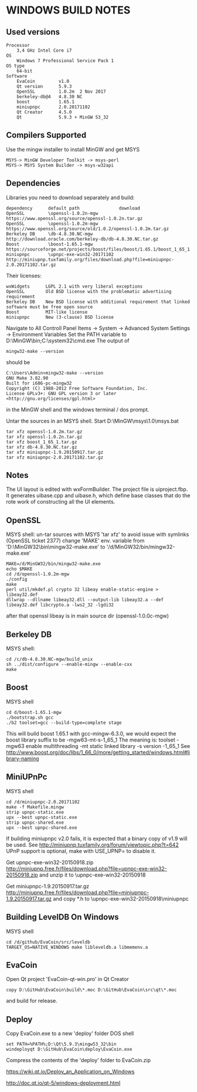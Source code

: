 WINDOWS BUILD NOTES
===================

Used versions
----------------
    Processor
        3,4 GHz Intel Core i7
    OS
        Windows 7 Professional Service Pack 1
    OS type
        64-bit
    Software
        EvaCoin         v1.0
        Qt version      5.9.3
        OpenSSL         1.0.2m  2 Nov 2017
        berkeley-db@4   4.8.30 NC
        boost           1.65.1
        miniupnpc       2.0.20171102
        Qt Creator      4.5.0
        Qt              5.9.3 + MinGW 53_32
        
Compilers Supported
-------------------

Use the mingw installer to install MinGW and get MSYS 
   
    MSYS-> MinGW Developer Toolkit -> msys-perl
    MSYS-> MSYS System Builder -> msys-w32api

Dependencies
------------
Libraries you need to download separately and build:

    dependency      default path               download
    OpenSSL         \openssl-1.0.2n-mgw        https://www.openssl.org/source/openssl-1.0.2n.tar.gz
    OpenSSL         \openssl-1.0.2m-mgw        https://www.openssl.org/source/old/1.0.2/openssl-1.0.2m.tar.gz
    Berkeley DB     \db-4.8.30.NC-mgw          http://download.oracle.com/berkeley-db/db-4.8.30.NC.tar.gz
    Boost           \boost-1.65.1-mgw          https://sourceforge.net/projects/boost/files/boost/1.65.1/boost_1_65_1.tar.gz/download
    miniupnpc       \upnpc-exe-win32-20171102  http://miniupnp.tuxfamily.org/files/download.php?file=miniupnpc-2.0.20171102.tar.gz

Their licenses:

    wxWidgets      LGPL 2.1 with very liberal exceptions
    OpenSSL        Old BSD license with the problematic advertising requirement
    Berkeley DB    New BSD license with additional requirement that linked software must be free open source
    Boost          MIT-like license
    miniupnpc      New (3-clause) BSD license
   
Navigate to All Controll Panel Items -> System -> Advanced System Settings -> Environment Variables
Set the PATH variable to D:\MinGW\bin;C:\system32\cmd.exe
The output of
    
    mingw32-make --version
    
should be

    C:\Users\Admin>mingw32-make --version
    GNU Make 3.82.90
    Built for i686-pc-mingw32
    Copyright (C) 1988-2012 Free Software Foundation, Inc.
    License GPLv3+: GNU GPL version 3 or later <http://gnu.org/licenses/gpl.html>
    
in the MinGW shell and the windows terminal / dos prompt.

Untar the sources in an MSYS shell. Start D:\MinGW\msys\1.0\msys.bat

    tar xfz openssl-1.0.2m.tar.gz
    tar xfz openssl-1.0.2n.tar.gz
    tar xfz boost_1_65_1.tar.gz
    tar xfz db-4.8.30.NC.tar.gz
    tar xfz miniupnpc-1.9.20150917.tar.gz
    tar xfz miniupnpc-2.0.20171102.tar.gz
    
Notes
-----
The UI layout is edited with wxFormBuilder.  The project file is
uiproject.fbp.  It generates uibase.cpp and uibase.h, which define base
classes that do the rote work of constructing all the UI elements.

OpenSSL
-------
MSYS shell:
un-tar sources with MSYS 'tar xfz' to avoid issue with symlinks (OpenSSL ticket 2377)
change 'MAKE' env. variable from 'D:\MinGW32\bin\mingw32-make.exe' to '/d/MinGW32/bin/mingw32-make.exe'

    MAKE=/d/MinGW32/bin/mingw32-make.exe
    echo $MAKE
    cd /d/openssl-1.0.2m-mgw
    ./config
    make
    perl util/mkdef.pl crypto 32 libeay enable-static-engine > libeay32.def
    dllwrap --dllname libeay32.dll --output-lib libeay32.a --def libeay32.def libcrypto.a -lws2_32 -lgdi32

after that openssl libeay is in main source dir (openssl-1.0.0c-mgw)

Berkeley DB
-----------
MSYS shell:

    cd /c/db-4.8.30.NC-mgw/build_unix
    sh ../dist/configure --enable-mingw --enable-cxx
    make

Boost
-----
MSYS shell

    cd d/boost-1.65.1-mgw
    ./bootstrap.sh gcc
    ./b2 toolset=gcc --build-type=complete stage

This will build boost 1.65.1 with gcc-mingw-6.3.0, we would expect the boost library suffix to be -mgw63-mt-s-1_65_1
The meaning is: toolset -mgw63 enable multithreading -mt static linked library -s version -1_65_1
See http://www.boost.org/doc/libs/1_66_0/more/getting_started/windows.html#library-naming


MiniUPnPc
---------

MSYS shell

    cd /d/miniupnpc-2.0.20171102
    make -f Makefile.mingw
    strip upnpc-static.exe
    upx --best upnpc-static.exe
    strip upnpc-shared.exe
    upx --best upnpc-shared.exe


If building miniupnpc v2.0 fails, it is expected that a binary copy of v1.9 will be used.
See http://miniupnp.tuxfamily.org/forum/viewtopic.php?t=642
UPnP support is optional, make with USE_UPNP= to disable it.

Get upnpc-exe-win32-20150918.zip http://miniupnp.free.fr/files/download.php?file=upnpc-exe-win32-20150918.zip
and unzip it to \upnpc-exe-win32-20150918

Get miniupnpc-1.9.20150917.tar.gz http://miniupnp.free.fr/files/download.php?file=miniupnpc-1.9.20150917.tar.gz
and copy *.h to \upnpc-exe-win32-20150918\miniupnpc

Building LevelDB On Windows
---------------------------

MSYS shell 

    cd /d/github/EvaCoin/src/leveldb
    TARGET_OS=NATIVE_WINDOWS make libleveldb.a libmemenv.a
    
EvaCoin
------- 

Open Qt project 'EvaCoin-qt-win.pro' in Qt Creator
    
    copy D:\GitHub\EvaCoin\build\*.moc D:\GitHub\EvaCoin\src\qt\*.moc 
    
and build for release.


Deploy
------

Copy EvaCoin.exe to a new 'deploy' folder
DOS shell

    set PATH=%PATH%;D:\Qt\5.9.3\mingw53_32\bin
    windeployqt D:\GitHub\EvaCoin\deploy\EvaCoin.exe

Compress the contents of the 'deploy' folder to EvaCoin.zip



https://wiki.qt.io/Deploy_an_Application_on_Windows

http://doc.qt.io/qt-5/windows-deployment.html
